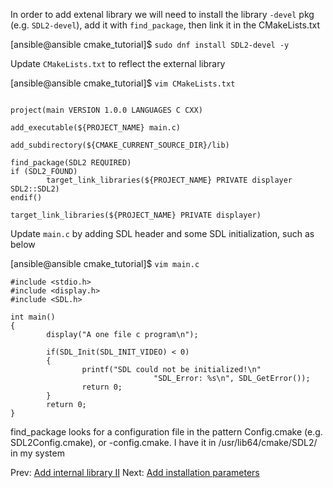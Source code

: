 In order to add extenal library we will need to install the library `-devel` pkg (e.g. `SDL2-devel`), add it with `find_package`, then link it in the CMakeLists.txt

[ansible@ansible cmake_tutorial]$ `sudo dnf install SDL2-devel -y`

Update `CMakeLists.txt` to reflect the external library

[ansible@ansible cmake_tutorial]$ `vim CMakeLists.txt`
```cmake_minimum_required(VERSION 3.20)

project(main VERSION 1.0.0 LANGUAGES C CXX)

add_executable(${PROJECT_NAME} main.c)

add_subdirectory(${CMAKE_CURRENT_SOURCE_DIR}/lib)

find_package(SDL2 REQUIRED)
if (SDL2_FOUND)
        target_link_libraries(${PROJECT_NAME} PRIVATE displayer SDL2::SDL2)
endif()

target_link_libraries(${PROJECT_NAME} PRIVATE displayer)
```

Update `main.c` by adding SDL header and some SDL initialization, such as below

[ansible@ansible cmake_tutorial]$ `vim main.c`
```
#include <stdio.h>
#include <display.h>
#include <SDL.h>

int main()
{
        display("A one file c program\n");

        if(SDL_Init(SDL_INIT_VIDEO) < 0)
        {
                printf("SDL could not be initialized!\n"
                                "SDL_Error: %s\n", SDL_GetError());
                return 0;
        }
        return 0;
}
```

find_package looks for a configuration file in the pattern <package>Config.cmake (e.g. SDL2Config.cmake), or <lowercasePackageName>-config.cmake. I have it in /usr/lib64/cmake/SDL2/ in my system

Prev: [Add internal library II](03-internal_lib2.md)                                                                                         Next: [Add installation parameters](06-lab5.md)                                                                               
